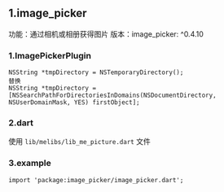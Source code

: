 ## **1.image_picker**
功能：通过相机或相册获得图片
版本：image_picker: ^0.4.10


### **1.ImagePickerPlugin**

```
NSString *tmpDirectory = NSTemporaryDirectory();
替换
NSString *tmpDirectory = [NSSearchPathForDirectoriesInDomains(NSDocumentDirectory, NSUserDomainMask, YES) firstObject];
```

### **2.dart**
使用 `lib/melibs/lib_me_picture.dart` 文件

### **3.example**

```
import 'package:image_picker/image_picker.dart';
```

